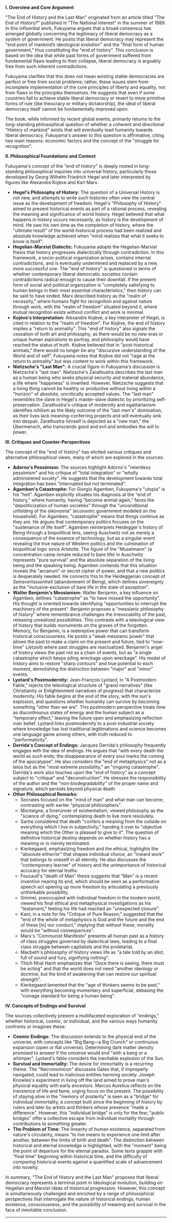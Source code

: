 **I. Overview and Core Argument**

"The End of History and the Last Man" originated from an article titled "The End of History?" published in "The National Interest" in the summer of 1989. In this influential work, Fukuyama argues that a broad consensus has emerged globally concerning the legitimacy of liberal democracy as a system of government. He posits that liberal democracy may represent the "end point of mankind’s ideological evolution" and the "final form of human government," thus constituting the "end of history". This conclusion is based on the idea that while past forms of government suffered from fundamental flaws leading to their collapse, liberal democracy is arguably free from such inherent contradictions.

Fukuyama clarifies that this does not mean existing stable democracies are perfect or free from social problems; rather, these issues stem from incomplete implementation of the core principles of liberty and equality, not from flaws in the principles themselves. He suggests that even if some countries fail to achieve stable liberal democracy or revert to more primitive forms of rule (like theocracy or military dictatorship), the ideal of liberal democracy itself cannot be fundamentally improved upon.

The book, while informed by recent global events, primarily returns to the long-standing philosophical question of whether a coherent and directional "History of mankind" exists that will eventually lead humanity towards liberal democracy. Fukuyama's answer to this question is affirmative, citing two main reasons: economic factors and the concept of the "struggle for recognition".

**II. Philosophical Foundations and Context**

Fukuyama's concept of the "end of history" is deeply rooted in long-standing philosophical inquiries into universal history, particularly those developed by Georg Wilhelm Friedrich Hegel and later interpreted by figures like Alexandre Kojève and Karl Marx.

- **Hegel's Philosophy of History:** The question of a Universal History is not new, and attempts to write such histories often view the central issue as the development of freedom. Hegel's "Philosophy of History" aimed to present historical events as part of a rational process, revealing the meaning and significance of world history. Hegel believed that what happens in history occurs necessarily, as history is the development of mind. He saw his own time as the completion of history, where the "ultimate result" of the world-historical process had been realized and absolute knowledge achieved when "mind realizes that what it seeks to know is itself".
- **Hegelian-Marxist Dialectic:** Fukuyama adopts the Hegelian-Marxist thesis that history progresses dialectically through contradiction. In this framework, a socio-political organization arises, contains internal contradictions, and is eventually undermined and replaced by a new, more successful one. The "end of history" is questioned in terms of whether contemporary liberal democratic societies contain contradictions radical enough to cause their downfall. If the present form of social and political organization is "completely satisfying to human beings in their most essential characteristics," then history can be said to have ended. Marx described history as the "realm of necessity," where humans fight for recognition and against nature through work, with the "realm of freedom" situated beyond it, where mutual recognition exists without conflict and work is minimal.
- **Kojève's Interpretation:** Alexandre Kojève, a key interpreter of Hegel, is cited in relation to the "realm of freedom". For Kojève, the end of history implies a "return to animality". This "end of history" also signals the cessation of both art and philosophy, as there would be no new eras or unique human aspirations to portray, and philosophy would have reached the status of truth. Kojève believed that in "post-historical animals," there would no longer be any "discursive understanding of the World and of self". Fukuyama notes that Kojève did not "rage at the return to animality" but was content to work within this framework.
- **Nietzsche's "Last Man":** A crucial figure in Fukuyama's discussion is Nietzsche's "last man". Nietzsche's Zarathustra describes the last man as a human being who seeks physical security and material abundance, a life where "happiness" is invented. However, Nietzsche suggests that a living thing cannot be healthy or productive without living within a "horizon" of absolute, uncritically accepted values. The "last man" resembles the slave in Hegel's master-slave dialectic by prioritizing self-preservation. Zarathustra's critique of modernity and egalitarianism identifies nihilism as the likely outcome of the "last men's" domination, as their lives lack meaning-conferring projects and will eventually sink into despair. Zarathustra himself is depicted as a "new man," the Übermensch, who transcends good and evil and embodies the will to power.

**III. Critiques and Counter-Perspectives**

The concept of the "end of history" has elicited various critiques and alternative philosophical views, many of which are explored in the sources:

- **Adorno's Pessimism:** The sources highlight Adorno's "relentless pessimism" and his critique of "total integration" or "wholly administered society". He suggests that the development towards total integration has been "interrupted but not terminated".
- **Agamben's Catastrophe:** For Giorgio Agamben, Fukuyama's "utopia" is his "hell". Agamben explicitly situates his diagnosis at the "end of history," where humanity, having "become animal again," faces the "depoliticization of human societies" through the "unconditional unfolding of the oikonomia" (economic government modeled on the household). For Agamben, "catastrophe" means that things continue as they are. He argues that contemporary politics focuses on the "sustenance of life itself". Agamben reinterprets Heidegger's history of Being through a biopolitical lens, seeing Auschwitz not as merely a consequence of the essence of technology, but as a singular event revealing the true nature of Western politics and the culmination of biopolitical logic since Aristotle. The figure of the "Muselmann" (a concentration camp inmate reduced to bare life) in Auschwitz represents "pure survival" and the absolute separation of the living being and the speaking being. Agamben contends that this situation reveals the "arcanum" or secret cipher of power, and that a new politics is desperately needed. He connects this to the Heideggerian concept of _Seinsverlassenheit_ (abandonment of Being), which defines sovereignty as the "inclusive-exclusion of bare life in the state of exception".
- **Walter Benjamin's Messianism:** Walter Benjamin, a key influence on Agamben, defines "catastrophe" as "to have missed the opportunity". His thought is oriented towards identifying "opportunities to interrupt the machinery of the present". Benjamin proposes a "messianic philosophy of history" where remembrance challenges the irrevocability of the past, releasing unrealized possibilities. This contrasts with a teleological view of history that builds monuments on the graves of the forgotten. Memory, for Benjamin, is a redemptive power that can transform historical consciousness. He posits a "weak messianic power" that allows the past to make a claim on the present and future, tied to "now-time" (_Jetzeit_) where past struggles are reactualized. Benjamin's angel of history views the past not as a chain of events, but as "a single catastrophe which keeps piling wreckage upon wreckage". His model of history aims to restore "sharp contours" and true potential to each moment, demolishing the distinction between "major" and "minor" events.
- **Lyotard's Postmodernity:** Jean-François Lyotard, in "A Postmodern Fable," rejects the teleological structure of "grand narratives" (like Christianity or Enlightenment narratives of progress) that characterize modernity. His fable begins at the end of the story, with the sun's explosion, and questions whether humanity can survive by becoming something "other than we are". This postmodern perspective treats time as discontinuous states of energy and the human subject as a "temporary effect," leaving the future open and emphasizing reflection over belief. Lyotard links postmodernity to a post-industrial society where knowledge has lost traditional legitimations and science becomes one language game among others, with truth reduced to "performativity".
- **Derrida's Concept of Endings:** Jacques Derrida's philosophy frequently engages with the idea of endings. He argues that "with every death the world as such ends; the disappearance of every soul marks the coming of the apocalypse". He also considers the "end of metaphysics" not as a telos but as the "most extreme possibility," an "ongoing catastrophe". Derrida's work also touches upon the "end of history" as a concept subject to "critique" and "deconstruction". He stresses the responsibility of the author and the "non-biodegradability" of the proper name and signature, which persists beyond physical death.
- **Other Philosophical Remarks:**
    - Socrates focused on the "mind of man" and what man can become, contrasting with earlier "physical philosophers".
    - Montaigne, a forerunner of existentialism, viewed philosophy as the "science of dying," contemplating death to live more resolutely.
    - Sartre considered that death "confers a meaning from the outside on everything which I live in subjectivity," handing it over to "objective meaning which the Other is pleased to give to it". The question of definitive historical destiny depends on whether history has a meaning or is merely terminated.
    - Kierkegaard, emphasizing freedom and the ethical, highlights the "absolute either/or" that shapes individual choice, an "inward work" that belongs to oneself in all eternity. He also discusses the "contemporary learner" of history and the unimportance of historical accuracy for eternal truths.
    - Foucault's "death of Man" thesis suggests that "Man" is a recent invention nearing its end, which should be seen as a performative speech act opening up more freedom by articulating a previously unthinkable possibility.
    - Simmel, preoccupied with individual freedom in the modern world, viewed his final ethical and metaphysical investigations as his "testament," feeling his life had reached an "unexpected closure".
    - Kant, in a note for his "Critique of Pure Reason," suggested that the "end of the whole of metaphysics is God and the future and the end of these [in] our conduct," implying that without these, morality would be "without consequences".
    - Marx's "Communist Manifesto" presents all human past as a history of class struggles governed by dialectical laws, leading to a final class struggle between capitalists and the proletariat.
    - Macbeth's philosophy of history views life as "a tale told by an idiot, full of sound and fury, signifying nothing".
    - Thich Nhat Hanh emphasizes that "Once there is seeing, there must be acting" and that the world does not need "another ideology or doctrine, but the kind of awakening that can restore our spiritual strength".
    - Kierkegaard lamented that the "age of thinkers seems to be past," with everything becoming momentary and superficial, debasing the "coinage standard for being a human being".

**IV. Concepts of Endings and Survival**

The sources collectively present a multifaceted exploration of "endings," whether historical, cosmic, or individual, and the various ways humanity confronts or imagines these:

- **Cosmic Endings:** The discussion extends to the physical end of the universe, with concepts like "Big Bang—a Big Crunch" or continuous expansion (open or flat universe). Determining dark matter density promised to answer if the universe would end "with a bang or a whimper". Lyotard's fable considers the inevitable explosion of the Sun.
- **Survival and Immortality:** The desire for immortality is a recurring theme. The "Necronomicon" discusses Gates that, if improperly navigated, could lead to malicious entities harming society. Joseph Knowles's experiment in living off the land aimed to prove man's physical equality with early ancestors. Marcus Aurelius reflects on the transience of life and fame, urging focus on the present. The possibility of staying alive in the "memory of posterity" is seen as a "bridge" for individual immortality, a concept built since the beginning of history by rulers and later by artists and thinkers whose presence "made a difference". However, this "individual bridge" is only for the few; "public bridges" offer a collective escape from individual mortality through contributions to something greater.
- **The Problem of Time:** The linearity of human existence, separated from nature's circularity, means "to live means to experience one limit after another, between the limits of birth and death". The distinction between historical and eternal knowledge is highlighted, with the "moment" being the point of departure for the eternal paradox. Some texts grapple with "final time" beginning within historical time, and the difficulty of comparing historical events against a quantified scale of advancement into novelty.

In summary, "The End of History and the Last Man" proposes that liberal democracy represents a terminal point in ideological evolution, building on Hegelian and Marxist ideas of historical progression. However, this concept is simultaneously challenged and enriched by a range of philosophical perspectives that interrogate the nature of historical endings, human existence, consciousness, and the possibility of meaning and survival in the face of inevitable conclusion.

---